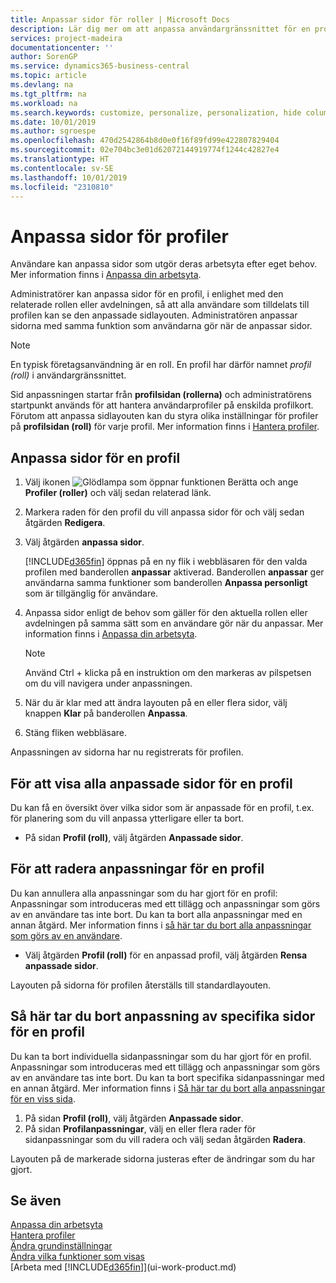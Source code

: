 ```yaml
---
title: Anpassar sidor för roller | Microsoft Docs
description: Lär dig mer om att anpassa användargränssnittet för en profil (roll) så att alla användare som är tilldelade den rollen ser en anpassad arbetsyta.
services: project-madeira
documentationcenter: ''
author: SorenGP
ms.service: dynamics365-business-central
ms.topic: article
ms.devlang: na
ms.tgt_pltfrm: na
ms.workload: na
ms.search.keywords: customize, personalize, personalization, hide columns, remove fields, move fields
ms.date: 10/01/2019
ms.author: sgroespe
ms.openlocfilehash: 470d2542864b8d0e0f16f89fd99e422807829404
ms.sourcegitcommit: 02e704bc3e01d62072144919774f1244c42827e4
ms.translationtype: HT
ms.contentlocale: sv-SE
ms.lasthandoff: 10/01/2019
ms.locfileid: "2310810"
---
```

# <a name="customize-pages-for-profiles"></a>Anpassa sidor för profiler
Användare kan anpassa sidor som utgör deras arbetsyta efter eget behov. Mer information finns i [Anpassa din arbetsyta](ui-personalization-user.md).

Administratörer kan anpassa sidor för en profil, i enlighet med den relaterade rollen eller avdelningen, så att alla användare som tilldelats till profilen kan se den anpassade sidlayouten. Administratören anpassar sidorna med samma funktion som användarna gör när de anpassar sidor.

> [!NOTE]
> En typisk företagsanvändning är en roll. En profil har därför namnet *profil (roll)* i användargränssnittet.

Sid anpassningen startar från **profilsidan (rollerna)** och administratörens startpunkt används för att hantera användarprofiler på enskilda profilkort. Förutom att anpassa sidlayouten kan du styra olika inställningar för profiler på **profilsidan (roll)** för varje profil. Mer information finns i [Hantera profiler](admin-users-profiles-roles.md).

## <a name="to-customize-pages-for-a-profile"></a>Anpassa sidor för en profil
1. Välj ikonen ![Glödlampa som öppnar funktionen Berätta](media/ui-search/search_small.png "Berätta vad du vill göra") och ange **Profiler (roller)** och välj sedan relaterad länk.
2. Markera raden för den profil du vill anpassa sidor för och välj sedan åtgärden **Redigera**.
3. Välj åtgärden **anpassa sidor**.

    [!INCLUDE[d365fin](includes/d365fin_md.md)] öppnas på en ny flik i webbläsaren för den valda profilen med banderollen **anpassar** aktiverad. Banderollen **anpassar** ger användarna samma funktioner som banderollen **Anpassa personligt** som är tillgänglig för användare.

4. Anpassa sidor enligt de behov som gäller för den aktuella rollen eller avdelningen på samma sätt som en användare gör när du anpassar. Mer information finns i [Anpassa din arbetsyta](ui-personalization-user.md).

    > [!NOTE]
    > Använd Ctrl + klicka på en instruktion om den markeras av pilspetsen om du vill navigera under anpassningen.

5. När du är klar med att ändra layouten på en eller flera sidor, välj knappen **Klar** på banderollen **Anpassa**.
6. Stäng fliken webbläsare.

Anpassningen av sidorna har nu registrerats för profilen.

## <a name="to-view-all-customized-pages-for-a-profile"></a>För att visa alla anpassade sidor för en profil
Du kan få en översikt över vilka sidor som är anpassade för en profil, t.ex. för planering som du vill anpassa ytterligare eller ta bort.

- På sidan **Profil (roll)**, välj åtgärden **Anpassade sidor**.

## <a name="to-delete-all-customizations-for-a-profile"></a>För att radera anpassningar för en profil
Du kan annullera alla anpassningar som du har gjort för en profil: Anpassningar som introduceras med ett tillägg och anpassningar som görs av en användare tas inte bort. Du kan ta bort alla anpassningar med en annan åtgärd. Mer information finns i [så här tar du bort alla anpassningar som görs av en användare](admin-users-profiles-roles.md#to-delete-all-personalizations-made-by-a-user).

- Välj åtgärden **Profil (roll)** för en anpassad profil, välj åtgärden **Rensa anpassade sidor**.

Layouten på sidorna för profilen återställs till standardlayouten.  

## <a name="to-delete-customization-for-specific-pages-for-a-profile"></a>Så här tar du bort anpassning av specifika sidor för en profil
Du kan ta bort individuella sidanpassningar som du har gjort för en profil. Anpassningar som introduceras med ett tillägg och anpassningar som görs av en användare tas inte bort. Du kan ta bort specifika sidanpassningar med en annan åtgärd. Mer information finns i [Så här tar du bort alla anpassningar för en viss sida](admin-users-profiles-roles.md#to-delete-personalizations-for-specific-pages).

1. På sidan **Profil (roll)**, välj åtgärden **Anpassade sidor**.
2. På sidan **Profilanpassningar**, välj en eller flera rader för sidanpassningar som du vill radera och välj sedan åtgärden **Radera**.

Layouten på de markerade sidorna justeras efter de ändringar som du har gjort.

## <a name="see-also"></a>Se även
[Anpassa din arbetsyta](ui-personalization-user.md)  
[Hantera profiler](admin-users-profiles-roles.md)  
[Ändra grundinställningar](ui-change-basic-settings.md)  
[Ändra vilka funktioner som visas](ui-experiences.md)  
[Arbeta med [!INCLUDE[d365fin](includes/d365fin_md.md)]](ui-work-product.md)  
